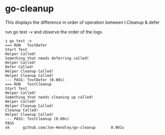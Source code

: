 # go-cleanup

This displays the difference in order of operation between t.Cleanup & defer

run go test -v and observe the order of the logs

```
❯ go test -v
=== RUN   TestDefer
Start Test
Helper Called!
Something that needs deferring called!
Helper Called!
Defer Called!
Helper Cleanup Called!
Helper Cleanup Called!
--- PASS: TestDefer (0.00s)
=== RUN   TestCleanup
Start Test
Helper Called!
Something that needs cleaning up called!
Helper Called!
Helper Cleanup Called!
Cleanup Called!
Helper Cleanup Called!
--- PASS: TestCleanup (0.00s)
PASS
ok      github.com/Joe-Hendley/go-cleanup       0.001s
```
